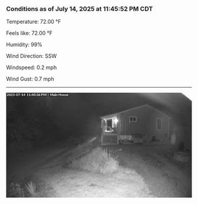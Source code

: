 ### Conditions as of July 14, 2025 at 11:45:52 PM CDT 

Temperature: 72.00 &deg;F

Feels like: 72.00 &deg;F

Humidity: 99%

Wind Direction: SSW

Windspeed: 0.2 mph

Wind Gust: 0.7 mph

---

<img src="./images/latest.jpeg"/>

